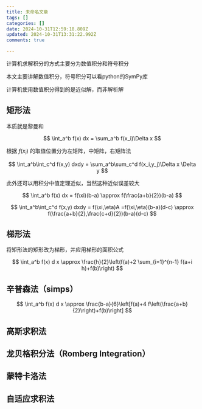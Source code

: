 ```yaml
---
title: 未命名文章
tags: []
categories: []
date: 2024-10-31T12:59:18.809Z
updated: 2024-10-31T13:31:22.992Z
comments: true

---
```


<!--more-->
计算机求解积分的方式主要分为数值积分和符号积分

本文主要讲解数值积分，符号积分可以看python的SymPy库

计算机使用数值积分得到的是近似解，而非解析解

## 矩形法

本质就是黎曼和

$$
\int_a^b f(x) dx = \sum_a^b f(x_i)\Delta x
$$

根据 $f(x_i)$ 的取值位置分为左矩阵，中矩阵，右矩阵法

$$
\int_a^b\int_c^d f(x,y) dxdy = \sum_a^b\sum_c^d f(x_i,y_j)\Delta x \Delta y
$$

此外还可以用积分中值定理近似，当然这种近似误差较大

$$
\int_a^b f(x) dx = f(\xi)(b-a) \approx f(\frac{a+b}{2})(b-a)
$$

$$
\int_a^b\int_c^d f(x,y) dxdy = f(\xi,\eta)A =f(\xi,\eta)(b-a)(d-c) \approx f(\frac{a+b}{2},\frac{c+d}{2})(b-a)(d-c) 
$$

## 梯形法

将矩形法的矩形改为梯形，并应用梯形的面积公式

$$
\int_a^b f(x) d x \approx \frac{h}{2}\left(f(a)+2 \sum_{i=1}^{n-1} f(a+i h)+f(b)\right)
$$


## 辛普森法（simps）

$$
\int_a^b f(x) d x \approx \frac{b-a}{6}\left[f(a)+4 f\left(\frac{a+b}{2}\right)+f(b)\right]
$$


## 高斯求积法

## **龙贝格积分法（Romberg Integration）**

## **蒙特卡洛法**

## **自适应求积法**